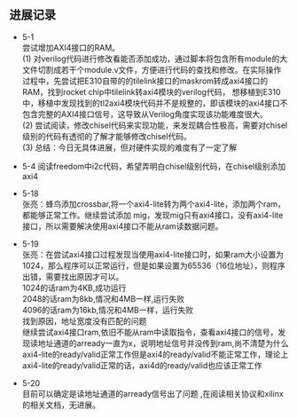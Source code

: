 ## 进展记录  
- 5-1  
  尝试增加AXI4接口的RAM。  
  (1) 对verilog代码进行修改看能否添加成功，通过脚本将包含所有module的大文件切割成若干个module.v文件，方便进行代码的查找和修改。在实际操作过程中，先尝试把E310自带的的tilelink接口的maskrom转成axi4接口的RAM，找到rocket chip中tilelink转axi4模块的verilog代码， 想移植到E310中，移植中发现找到的tl2axi4模块代码并不是规整的，即该模块的axi4接口不包含完整的AXI4接口信号，这导致从Verilog角度实现该功能难度很大。  
  (2) 尝试阅读，修改chisel代码来实现功能，来发现耦合性极高，需要对chisel级别的代码有透彻的了解才能够修改chisel代码。  
  (3) 总结：今日无具体进展，但对硬件实现的难度有了一定了解
  
    
- 5-4
  阅读freedom中i2c代码，希望弄明白chisel级别代码，在chisel级别添加axi4

- 5-18  
  张亮：蜂鸟添加crossbar,将一个axi4-lite转为两个axi4-lite，添加两个ram，都能够正常工作。继续尝试添加  mig，发现mig只有axi4接口，没有axi4-lite接口，所以需要解决使用axi4接口不能从ram读数据问题。 
- 5-19  
  张亮：在尝试axi4接口过程发现当使用axi4-lite接口时，如果ram大小设置为1024，那么程序可以正常运行，但是如果设置为65536（16位地址），则程序出错，需要找出原因才可以。  
  1024的话ram为4KB,成功运行  
  2048的话ram为8kb,情况和4MB一样,运行失败  
  4096的话ram为16kb,情况和4MB一样，运行失败  
  找到原因，地址宽度没有匹配的问题  
  继续尝试axi4接口ram,依旧不能从ram中读取指令，查看axi4接口的信号，发现读地址通道的arready一直为x，说明地址信号并没传到ram,尚不清楚为什么axi4-lite的ready/valid正常工作但是axi4的ready/valid不能正常工作，理论上axi4-lite的ready/valid正常的话，axi4d的ready/valid也应该正常工作  
- 5-20  
  目前可以确定是读地址通道的arready信号出了问题 ,在阅读相关协议和xilinx的相关文档，无进展。